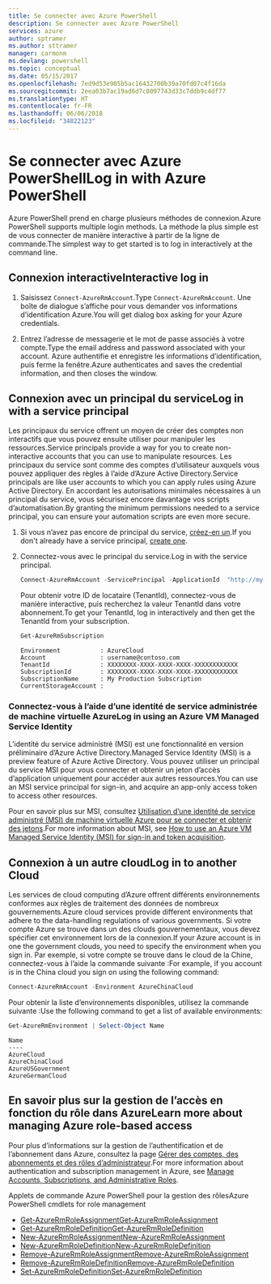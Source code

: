 ```yaml
---
title: Se connecter avec Azure PowerShell
description: Se connecter avec Azure PowerShell
services: azure
author: sptramer
ms.author: sttramer
manager: carmonm
ms.devlang: powershell
ms.topic: conceptual
ms.date: 05/15/2017
ms.openlocfilehash: 7ed9d53e905b5ac16432700b39a70fd07c4f16da
ms.sourcegitcommit: 2eea03b7ac19ad6d7c8097743d33c7ddb9c4df77
ms.translationtype: HT
ms.contentlocale: fr-FR
ms.lasthandoff: 06/06/2018
ms.locfileid: "34822123"
---
```

# <a name="log-in-with-azure-powershell"></a><span data-ttu-id="aac67-103">Se connecter avec Azure PowerShell</span><span class="sxs-lookup"><span data-stu-id="aac67-103">Log in with Azure PowerShell</span></span>

<span data-ttu-id="aac67-104">Azure PowerShell prend en charge plusieurs méthodes de connexion.</span><span class="sxs-lookup"><span data-stu-id="aac67-104">Azure PowerShell supports multiple login methods.</span></span> <span data-ttu-id="aac67-105">La méthode la plus simple est de vous connecter de manière interactive à partir de la ligne de commande.</span><span class="sxs-lookup"><span data-stu-id="aac67-105">The simplest way to get started is to log in interactively at the command line.</span></span>

## <a name="interactive-log-in"></a><span data-ttu-id="aac67-106">Connexion interactive</span><span class="sxs-lookup"><span data-stu-id="aac67-106">Interactive log in</span></span>

1. <span data-ttu-id="aac67-107">Saisissez `Connect-AzureRmAccount`.</span><span class="sxs-lookup"><span data-stu-id="aac67-107">Type `Connect-AzureRmAccount`.</span></span> <span data-ttu-id="aac67-108">Une boîte de dialogue s’affiche pour vous demander vos informations d’identification Azure.</span><span class="sxs-lookup"><span data-stu-id="aac67-108">You will get dialog box asking for your Azure credentials.</span></span>

2. <span data-ttu-id="aac67-109">Entrez l’adresse de messagerie et le mot de passe associés à votre compte.</span><span class="sxs-lookup"><span data-stu-id="aac67-109">Type the email address and password associated with your account.</span></span> <span data-ttu-id="aac67-110">Azure authentifie et enregistre les informations d’identification, puis ferme la fenêtre.</span><span class="sxs-lookup"><span data-stu-id="aac67-110">Azure authenticates and saves the credential information, and then closes the window.</span></span>

## <a name="log-in-with-a-service-principal"></a><span data-ttu-id="aac67-111">Connexion avec un principal du service</span><span class="sxs-lookup"><span data-stu-id="aac67-111">Log in with a service principal</span></span>

<span data-ttu-id="aac67-112">Les principaux du service offrent un moyen de créer des comptes non interactifs que vous pouvez ensuite utiliser pour manipuler les ressources.</span><span class="sxs-lookup"><span data-stu-id="aac67-112">Service principals provide a way for you to create non-interactive accounts that you can use to manipulate resources.</span></span> <span data-ttu-id="aac67-113">Les principaux du service sont comme des comptes d’utilisateur auxquels vous pouvez appliquer des règles à l’aide d’Azure Active Directory.</span><span class="sxs-lookup"><span data-stu-id="aac67-113">Service principals are like user accounts to which you can apply rules using Azure Active Directory.</span></span> <span data-ttu-id="aac67-114">En accordant les autorisations minimales nécessaires à un principal du service, vous sécurisez encore davantage vos scripts d’automatisation.</span><span class="sxs-lookup"><span data-stu-id="aac67-114">By granting the minimum permissions needed to a service principal, you can ensure your automation scripts are even more secure.</span></span>

1. <span data-ttu-id="aac67-115">Si vous n’avez pas encore de principal du service, [créez-en un](create-azure-service-principal-azureps.md).</span><span class="sxs-lookup"><span data-stu-id="aac67-115">If you don't already have a service principal, [create one](create-azure-service-principal-azureps.md).</span></span>

2. <span data-ttu-id="aac67-116">Connectez-vous avec le principal du service.</span><span class="sxs-lookup"><span data-stu-id="aac67-116">Log in with the service principal.</span></span>

    ```powershell
    Connect-AzureRmAccount -ServicePrincipal -ApplicationId  "http://my-app" -Credential $pscredential -TenantId $tenantid
    ```

    <span data-ttu-id="aac67-117">Pour obtenir votre ID de locataire (TenantId), connectez-vous de manière interactive, puis recherchez la valeur TenantId dans votre abonnement.</span><span class="sxs-lookup"><span data-stu-id="aac67-117">To get your TenantId, log in interactively and then get the TenantId from your subscription.</span></span>

    ```powershell
    Get-AzureRmSubscription
    ```

    ```
    Environment           : AzureCloud
    Account               : username@contoso.com
    TenantId              : XXXXXXXX-XXXX-XXXX-XXXX-XXXXXXXXXXXX
    SubscriptionId        : XXXXXXXX-XXXX-XXXX-XXXX-XXXXXXXXXXXX
    SubscriptionName      : My Production Subscription
    CurrentStorageAccount :
    ```

### <a name="log-in-using-an-azure-vm-managed-service-identity"></a><span data-ttu-id="aac67-118">Connectez-vous à l’aide d’une identité de service administrée de machine virtuelle Azure</span><span class="sxs-lookup"><span data-stu-id="aac67-118">Log in using an Azure VM Managed Service Identity</span></span>

<span data-ttu-id="aac67-119">L’identité du service administré (MSI) est une fonctionnalité en version préliminaire d’Azure Active Directory.</span><span class="sxs-lookup"><span data-stu-id="aac67-119">Managed Service Identity (MSI) is a preview feature of Azure Active Directory.</span></span> <span data-ttu-id="aac67-120">Vous pouvez utiliser un principal du service MSI pour vous connecter et obtenir un jeton d’accès d’application uniquement pour accéder aux autres ressources.</span><span class="sxs-lookup"><span data-stu-id="aac67-120">You can use an MSI service principal for sign-in, and acquire an app-only access token to access other resources.</span></span>

<span data-ttu-id="aac67-121">Pour en savoir plus sur MSI, consultez [Utilisation d’une identité de service administré (MSI) de machine virtuelle Azure pour se connecter et obtenir des jetons](/azure/active-directory/msi-how-to-get-access-token-using-msi).</span><span class="sxs-lookup"><span data-stu-id="aac67-121">For more information about MSI, see [How to use an Azure VM Managed Service Identity (MSI) for sign-in and token acquisition](/azure/active-directory/msi-how-to-get-access-token-using-msi).</span></span>

## <a name="log-in-to-another-cloud"></a><span data-ttu-id="aac67-122">Connexion à un autre cloud</span><span class="sxs-lookup"><span data-stu-id="aac67-122">Log in to another Cloud</span></span>

<span data-ttu-id="aac67-123">Les services de cloud computing d’Azure offrent différents environnements conformes aux règles de traitement des données de nombreux gouvernements.</span><span class="sxs-lookup"><span data-stu-id="aac67-123">Azure cloud services provide different environments that adhere to the data-handling regulations of various governments.</span></span> <span data-ttu-id="aac67-124">Si votre compte Azure se trouve dans un des clouds gouvernementaux, vous devez spécifier cet environnement lors de la connexion.</span><span class="sxs-lookup"><span data-stu-id="aac67-124">If your Azure account is in one the government clouds, you need to specify the environment when you sign in.</span></span> <span data-ttu-id="aac67-125">Par exemple, si votre compte se trouve dans le cloud de la Chine, connectez-vous à l’aide la commande suivante :</span><span class="sxs-lookup"><span data-stu-id="aac67-125">For example, if you account is in the China cloud you sign on using the following command:</span></span>

```powershell
Connect-AzureRmAccount -Environment AzureChinaCloud
```

<span data-ttu-id="aac67-126">Pour obtenir la liste d’environnements disponibles, utilisez la commande suivante :</span><span class="sxs-lookup"><span data-stu-id="aac67-126">Use the following command to get a list of available environments:</span></span>

```powershell
Get-AzureRmEnvironment | Select-Object Name
```

```
Name
----
AzureCloud
AzureChinaCloud
AzureUSGovernment
AzureGermanCloud
```

## <a name="learn-more-about-managing-azure-role-based-access"></a><span data-ttu-id="aac67-127">En savoir plus sur la gestion de l’accès en fonction du rôle dans Azure</span><span class="sxs-lookup"><span data-stu-id="aac67-127">Learn more about managing Azure role-based access</span></span>

<span data-ttu-id="aac67-128">Pour plus d’informations sur la gestion de l’authentification et de l’abonnement dans Azure, consultez la page [Gérer des comptes, des abonnements et des rôles d’administrateur](/azure/active-directory/role-based-access-control-configure).</span><span class="sxs-lookup"><span data-stu-id="aac67-128">For more information about authentication and subscription management in Azure, see [Manage Accounts, Subscriptions, and Administrative Roles](/azure/active-directory/role-based-access-control-configure).</span></span>

<span data-ttu-id="aac67-129">Applets de commande Azure PowerShell pour la gestion des rôles</span><span class="sxs-lookup"><span data-stu-id="aac67-129">Azure PowerShell cmdlets for role management</span></span>

* [<span data-ttu-id="aac67-130">Get-AzureRmRoleAssignment</span><span class="sxs-lookup"><span data-stu-id="aac67-130">Get-AzureRmRoleAssignment</span></span>](/powershell/module/AzureRM.Resources/Get-AzureRmRoleAssignment)
* [<span data-ttu-id="aac67-131">Get-AzureRmRoleDefinition</span><span class="sxs-lookup"><span data-stu-id="aac67-131">Get-AzureRmRoleDefinition</span></span>](/powershell/module/AzureRM.Resources/Get-AzureRmRoleDefinition)
* [<span data-ttu-id="aac67-132">New-AzureRmRoleAssignment</span><span class="sxs-lookup"><span data-stu-id="aac67-132">New-AzureRmRoleAssignment</span></span>](/powershell/module/AzureRM.Resources/New-AzureRmRoleAssignment)
* [<span data-ttu-id="aac67-133">New-AzureRmRoleDefinition</span><span class="sxs-lookup"><span data-stu-id="aac67-133">New-AzureRmRoleDefinition</span></span>](/powershell/module/AzureRM.Resources/New-AzureRmRoleDefinition)
* [<span data-ttu-id="aac67-134">Remove-AzureRmRoleAssignment</span><span class="sxs-lookup"><span data-stu-id="aac67-134">Remove-AzureRmRoleAssignment</span></span>](/powershell/module/AzureRM.Resources/Remove-AzureRmRoleAssignment)
* [<span data-ttu-id="aac67-135">Remove-AzureRmRoleDefinition</span><span class="sxs-lookup"><span data-stu-id="aac67-135">Remove-AzureRmRoleDefinition</span></span>](/powershell/module/AzureRM.Resources/Remove-AzureRmRoleDefinition)
* [<span data-ttu-id="aac67-136">Set-AzureRmRoleDefinition</span><span class="sxs-lookup"><span data-stu-id="aac67-136">Set-AzureRmRoleDefinition</span></span>](/powershell/moduel/AzureRM.Resources/Set-AzureRmRoleDefinition)
